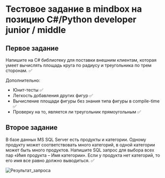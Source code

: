 # Тестовое задание в mindbox на позицию C#/Python developer junior / middle

## Первое задание
Напишите на C# библиотеку для поставки внешним клиентам, которая умеет вычислять площадь круга по радиусу и треугольника по трем сторонам. ✅

Дополнительно:
* Юнит-тесты ✅
* Легкость добавления других фигур ✅
* Вычисление площади фигуры без знания типа фигуры в compile-time ✅
* Проверку на то, является ли треугольник прямоугольным ✅

## Второе задание
В базе данных MS SQL Server есть продукты и категории. Одному продукту может соответствовать много категорий, в одной категории может быть много продуктов. Напишите SQL запрос для выбора всех пар 
«Имя продукта – Имя категории». Если у продукта нет категорий, то его имя все равно должно выводиться. ✅

![Результат_запроса](https://github.com/EclipsePLZ/mindbox-test-cSharp-Python-Jun/assets/84061271/2bc3c4e5-c8e9-4022-a44e-58881f6e6b2e)

